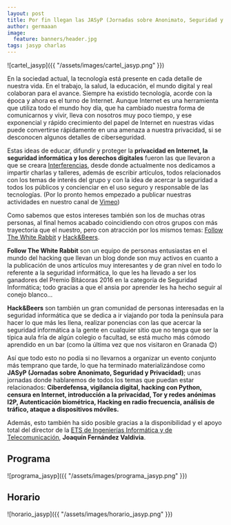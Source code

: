 ```yaml
---
layout: post
title: Por fin llegan las JASyP (Jornadas sobre Anonimato, Seguridad y Privacidad)
author: germaaan
image:
  feature: banners/header.jpg
tags: jasyp charlas
---
```


![cartel_jasyp]({{ "/assets/images/cartel_jasyp.png" }})

En la sociedad actual, la tecnología está presente en cada detalle de nuestra vida. En el trabajo, la salud, la educación, el mundo digital y real colaboran para el avance. Siempre ha existido tecnología, acorde con la época y ahora es el turno de Internet. Aunque Internet es una herramienta que utiliza todo el mundo hoy día, que ha cambiado nuestra forma de comunicarnos y vivir, lleva con nosotros muy poco tiempo, y ese exponencial y rápido crecimiento del papel de Internet en nuestras vidas puede convertirse rápidamente en una amenaza a nuestra privacidad, si se desconocen algunos detalles de ciberseguridad.

Estas ideas de educar, difundir y proteger la **privacidad en Internet, la seguridad informática y los derechos digitales** fueron las que llevaron a que se creara [Interferencias](https://twitter.com/Inter_ferencias), desde donde actualmente nos dedicamos a impartir charlas y talleres, además de escribir artículos, todos relacionados con los temas de interés del grupo y con la idea de acercar la seguridad a todos los públicos y concienciar en el uso seguro y responsable de las tecnologías. (Por lo pronto hemos empezado a publicar nuestras actividades en nuestro canal de [Vimeo](http://vimeo.com/interferencias))

Como sabemos que estos intereses también son los de muchas otras personas, al final hemos acabado coincidiendo con otros grupos con más trayectoria que el nuestro, pero con atracción por los mismos temas: [Follow The White Rabbit](https://www.fwhibbit.es/) y [Hack&Beers](https://twitter.com/hackandbeers).

**Follow The White Rabbit** son un equipo de personas entusiastas en el mundo del hacking que llevan un blog donde son muy activos en cuanto a la publicación de unos artículos muy interesantes y de gran nivel en todo lo referente a la seguridad informática, lo que les ha llevado a ser los ganadores del Premio Bitácoras 2016 en la categoría de Seguridad Informática; todo gracias a que el ansia por aprender les ha hecho seguir al conejo blanco...

**Hack&Beers** son también un gran comunidad de personas interesadas en la seguridad informática que se dedica a ir viajando por toda la península para hacer lo que más les llena, realizar ponencias con las que acercar la seguridad informática a la gente en cualquier sitio que no tenga que ser la típica aula fría de algún colegio o facultad, se está mucho más cómodo aprendido en un bar (como la última vez que nos visitaron en Granada 😊)

Así que todo esto no podía si no llevarnos a organizar un evento conjunto más temprano que tarde, lo que ha terminado materializándose como **JASyP (Jornadas sobre Anonimato, Seguridad y Privacidad)**; unas jornadas donde hablaremos de todos los temas que puedan estar relacionados: **Ciberdefensa, vigilancia digital, hacking con Python, censura en Internet, introducción a la privacidad, Tor y redes anónimas I2P, Autenticación biométrica, Hacking en radio frecuencia, análisis de tráfico, ataque a dispositivos móviles.**

Además, esto también ha sido posible gracias a la disponibilidad y el apoyo total del director de la [ETS de Ingenierías Informática y de Telecomunicación](http://etsiit.ugr.es/), **Joaquín Fernández Valdivia**.

## Programa

![programa_jasyp]({{ "/assets/images/programa_jasyp.png" }})

## Horario

![horario_jasyp]({{ "/assets/images/horario_jasyp.png" }})
